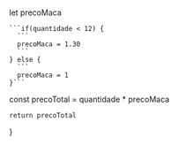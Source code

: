  ``` function calculaPrecoTotal(quantidade) {
   ```
  let precoMaca
  ```
  ```if(quantidade < 12) {
    ```
    precoMaca = 1.30
    ```
  } else {
    ```
    precoMaca = 1
  }```
  ```
  const precoTotal = quantidade * precoMaca
  ```
  return precoTotal
  ```
}
```